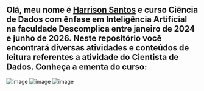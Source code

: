 ## Olá, meu nome é [Harrison Santos](https://www.linkedin.com/in/harrison-santos-664a634a/) e curso Ciência de Dados com ênfase em Inteligência Artificial na faculdade Descomplica entre janeiro de 2024 e junho de 2026. Neste repositório você encontrará diversas atividades e conteúdos de leitura referentes a atividade do Cientista de Dados. Conheça a ementa do curso:

![image](https://github.com/harrisonst/DataScienceFaculdadeDescomplica/assets/104225880/b03c355f-5901-4035-9753-a57cfe21c619)
![image](https://github.com/harrisonst/DataScienceFaculdadeDescomplica/assets/104225880/66ea5548-2e67-4d62-bfce-f28a0d35e1da)
![image](https://github.com/harrisonst/DataScienceFaculdadeDescomplica/assets/104225880/3edd476d-c51e-4da9-a4d4-54b59dec512b)

